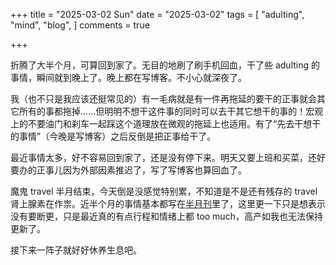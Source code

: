 +++
title = "2025-03-02 Sun"
date = "2025-03-02"
tags = [
    "adulting",
    "mind",
    "blog",
]
comments = true

+++

折腾了大半个月，可算回到家了。无目的地刷了刷手机回血，干了些 adulting 的事情，瞬间就到晚上了。晚上都在写博客。不小心就深夜了。

我（也不只是我应该还挺常见的）有一毛病就是有一件再拖延的要干的正事就会其它所有的事都拖掉……但明明不想干这件事的同时可以去干其它想干的事的！宏观上的不要油门和刹车一起踩这个道理放在微观的拖延上也适用。有了“先去干想干的事情”（今晚是写博客）之后反倒是把正事给干了。

最近事情太多，好不容易回到家了，还是没有停下来。明天又要上班和买菜，还好要办的正事儿因为外部因素推迟了，写了写博客也算回血了。

魔鬼 travel 半月结束，今天倒是没感觉特别累，不知道是不是还有残存的 travel 肾上腺素在作祟。近半个月的事情基本都写在[半月刊](https://blog.douchi.space/spark-joy-digest-2025-2b/?utm_source=daily)里了，这里更一下只是想表示没有要断更，只是最近真的有点行程和情绪上都 too much，高产如我也无法保持更新了。

接下来一阵子就好好休养生息吧。